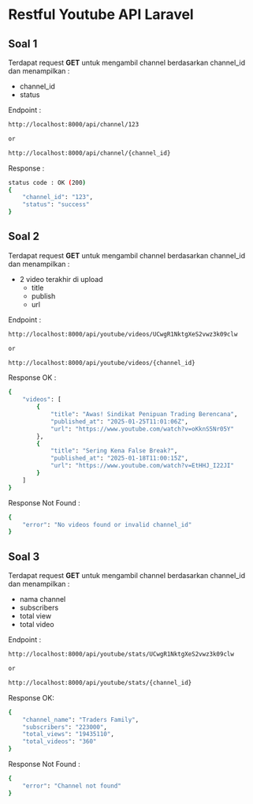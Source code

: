 # Restful Youtube API Laravel

## Soal 1

Terdapat request **GET** untuk mengambil channel berdasarkan channel_id dan menampilkan :

- channel_id
- status

Endpoint :

```bash
http://localhost:8000/api/channel/123

or

http://localhost:8000/api/channel/{channel_id}
```

Response :

```bash
status code : OK (200)
{
    "channel_id": "123",
    "status": "success"
}
```

## Soal 2

Terdapat request **GET** untuk mengambil channel berdasarkan channel_id dan menampilkan :

- 2 video terakhir di upload
  - title
  - publish
  - url

Endpoint :

```bash
http://localhost:8000/api/youtube/videos/UCwgR1NktgXeS2vwz3k09clw

or

http://localhost:8000/api/youtube/videos/{channel_id}
```

Response OK :

```bash
{
    "videos": [
        {
            "title": "Awas! Sindikat Penipuan Trading Berencana",
            "published_at": "2025-01-25T11:01:06Z",
            "url": "https://www.youtube.com/watch?v=oKknS5Nr05Y"
        },
        {
            "title": "Sering Kena False Break?",
            "published_at": "2025-01-18T11:00:15Z",
            "url": "https://www.youtube.com/watch?v=EtHHJ_I22JI"
        }
    ]
}
```

Response Not Found :

```bash
{
    "error": "No videos found or invalid channel_id"
}
```

## Soal 3

Terdapat request **GET** untuk mengambil channel berdasarkan channel_id dan menampilkan :

- nama channel
- subscribers
- total view
- total video

Endpoint :

```bash
http://localhost:8000/api/youtube/stats/UCwgR1NktgXeS2vwz3k09clw

or

http://localhost:8000/api/youtube/stats/{channel_id}
```

Response OK:

```bash
{
    "channel_name": "Traders Family",
    "subscribers": "223000",
    "total_views": "19435110",
    "total_videos": "360"
}
```

Response Not Found :

```bash
{
    "error": "Channel not found"
}
```
